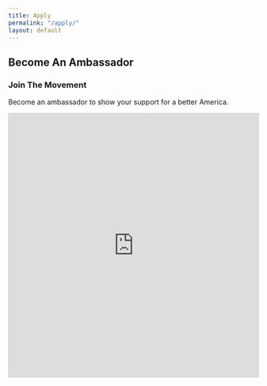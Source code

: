 ```yaml
---
title: Apply
permalink: "/apply/"
layout: default
---
```


<style>
  @media screen and (max-width: 850px) {
    .about-text {
      padding: 0;
    }
  }
</style>

<div class="topnav-spacer"></div>
<div class="index-sections content">
  <div class="about-wrapper section wide">
    <div class="about-text">
      <h2 class="red-header">Become An Ambassador</h2>
      <h3>Join The Movement</h3>
      <p>Become an ambassador to show your support for a better America.</p>
    </div>
    <div class="about-text" style="background: url(https://miro.medium.com/max/882/1*9EBHIOzhE1XfMYoKz1JcsQ.gif) center center no-repeat;">
      <iframe class="airtable-embed" src="https://docs.google.com/forms/d/1SU14ZRToDRQ8PDvStaIb3qh-SX_avNNPtNaATJSgkMg/viewform" frameborder="0" onmousewheel="" width="100%" height="533" style="background: transparent; border: 1px solid #ccc;"></iframe>
    </div>
  </div>
</div>